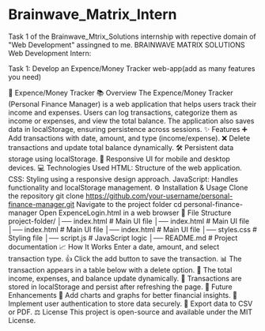 # Brainwave_Matrix_Intern
Task 1 of the Brainwave_Mtrix_Solutions internship with repective domain of "Web Development" assingned to me.
BRAINWAVE MATRIX SOLUTIONS
Web Development Intern:

Task 1: Develop an Expence/Money Tracker web-app(add as many features you need)

💼 Expence/Money Tracker
📚 Overview
The Expence/Money Tracker (Personal Finance Manager) is a web application that helps users track their income and expenses. Users can log transactions, categorize them as income or expenses, and view the total balance. The application also saves data in localStorage, ensuring persistence across sessions.
✨ Features
➕ Add transactions with date, amount, and type (income/expense).
❌ Delete transactions and update total balance dynamically.
🛠️ Persistent data storage using localStorage.
📲 Responsive UI for mobile and desktop devices.
💻 Technologies Used
HTML: Structure of the web application.
CSS: Styling using a responsive design approach.
JavaScript: Handles functionality and localStorage management.
⚙️ Installation & Usage
Clone the repository
git clone https://github.com/your-username/personal-finance-manager.git
Navigate to the project folder
cd personal-finance-manager
Open ExpenceLogin.html in a web browser
📁 File Structure
project-folder/
│── index.html       # Main UI file
        │── index.html       # Main UI file
          │── index.html       # Main UI file
          │── index.html       # Main UI file
│── styles.css       # Styling file
│── script.js        # JavaScript logic
│── README.md        # Project documentation
📈 How It Works
 Enter a date, amount, and select transaction type.
👍 Click the add button to save the transaction.
📊 The transaction appears in a table below with a delete option.
💸 The total income, expenses, and balance update dynamically.
💾 Transactions are stored in localStorage and persist after refreshing the page.
🌟 Future Enhancements
📏 Add charts and graphs for better financial insights.
🔑 Implement user authentication to store data securely.
📄 Export data to CSV or PDF.
⚖️ License
This project is open-source and available under the MIT License.

